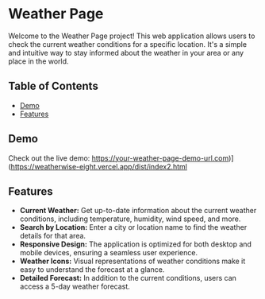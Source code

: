 # Weather Page

Welcome to the Weather Page project! This web application allows users to check the current weather conditions for a specific location. It's a simple and intuitive way to stay informed about the weather in your area or any place in the world.

## Table of Contents

- [Demo](#demo)
- [Features](#features)

## Demo

Check out the live demo: https://your-weather-page-demo-url.com)](https://weatherwise-eight.vercel.app/dist/index2.html

## Features

- **Current Weather:** Get up-to-date information about the current weather conditions, including temperature, humidity, wind speed, and more.
- **Search by Location:** Enter a city or location name to find the weather details for that area.
- **Responsive Design:** The application is optimized for both desktop and mobile devices, ensuring a seamless user experience.
- **Weather Icons:** Visual representations of weather conditions make it easy to understand the forecast at a glance.
- **Detailed Forecast:** In addition to the current conditions, users can access a 5-day weather forecast.
